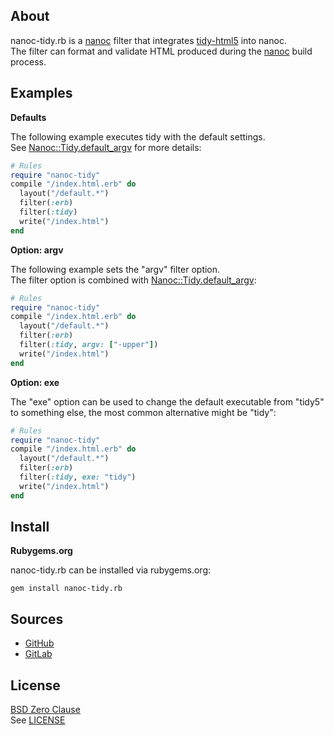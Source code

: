 ## About

nanoc-tidy.rb is a
[nanoc](https://nanoc.app)
filter that integrates
[tidy-html5](https://github.com/htacg/tidy-html5)
into nanoc. <br>
The filter can format and validate HTML produced
during the
[nanoc](https://nanoc.app)
build process.

## Examples

__Defaults__

The following example executes tidy with the default settings. <br>
See [Nanoc::Tidy.default_argv](https://0x1eef.github.io/x/nanoc-tidy.rb/Nanoc/Tidy/Filter#default_argv-class_method)
for more details:

``` ruby
# Rules
require "nanoc-tidy"
compile "/index.html.erb" do
  layout("/default.*")
  filter(:erb)
  filter(:tidy)
  write("/index.html")
end
```

__Option: argv__

The following example sets the "argv" filter option. <br>
The filter option is combined with
[Nanoc::Tidy.default_argv](https://0x1eef.github.io/x/nanoc-tidy.rb/Nanoc/Tidy/Filter#default_argv-class_method):

```ruby
# Rules
require "nanoc-tidy"
compile "/index.html.erb" do
  layout("/default.*")
  filter(:erb)
  filter(:tidy, argv: ["-upper"])
  write("/index.html")
end
```

__Option: exe__

The "exe" option can be used to change the default executable
from "tidy5" to something else, the most common alternative
might be "tidy":

```ruby
# Rules
require "nanoc-tidy"
compile "/index.html.erb" do
  layout("/default.*")
  filter(:erb)
  filter(:tidy, exe: "tidy")
  write("/index.html")
end
```

## Install

**Rubygems.org**

nanoc-tidy.rb can be installed via rubygems.org:

    gem install nanoc-tidy.rb

## Sources

* [GitHub](https://github.com/0x1eef/nanoc-tidy.rb#readme)
* [GitLab](https://gitlab.com/0x1eef/nanoc-tidy.rb#about)

## License

[BSD Zero Clause](https://choosealicense.com/licenses/0bsd/)
<br>
See [LICENSE](./LICENSE)
